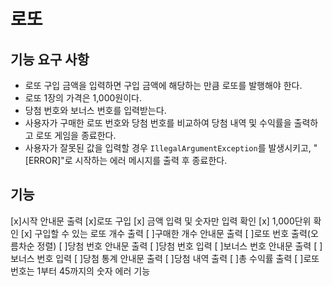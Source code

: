 # 로또


## 기능 요구 사항
- 로또 구입 금액을 입력하면 구입 금액에 해당하는 만큼 로또를 발행해야 한다.
- 로또 1장의 가격은 1,000원이다.
- 당첨 번호와 보너스 번호를 입력받는다.
- 사용자가 구매한 로또 번호와 당첨 번호를 비교하여 당첨 내역 및 수익률을 출력하고 로또 게임을 종료한다.
- 사용자가 잘못된 값을 입력할 경우 `IllegalArgumentException`를 발생시키고, "[ERROR]"로 시작하는 에러 메시지를 출력 후 종료한다.


## 기능 
[x]시작 안내문 출력 
[x]로또 구입
    [x] 금액 입력 및 숫자만 입력 확인
    [x] 1,000단위 확인
    [x] 구입할 수 있는 로또 개수 출력
[ ]구매한 개수 안내문 출력
[ ]로또 번호 출력(오름차순 정렬)
[ ]당첨 번호 안내문 출력
[ ]당첨 번호 입력
[ ]보너스 번호 안내문 출력 
[ ]보너스 번호 입력
[ ]당첨 통계 안내문 출력
[ ]당첨 내역 출력
[ ]총 수익률 출력
[ ]로또 번호는 1부터 45까지의 숫자 에러 기능
